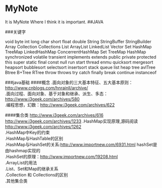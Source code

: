 # MyNote
It is MyNote Where I think it is important.
##JAVA

###关键字

void byte  int long  char  short float double String StringBuffer StringBuilder Array Collection Collections List ArrayList LinkedList Vector Set HashMap TreeMap LinkedHashMap ConcerrentHashMap Set TreeMap HashMap synchronized volatile transient implements extends public private protected this super static final const null run start thread enmu quicksort mergesort heapsort bubblesort selectsort insertsort stack queue list heap tree avlTree Btree B+Tree RTree throw throws try catch finally break continue instanceof

###java基础
####概念
.面向对象的三大基本特征、五大基本原则：http://www.cnblogs.com/hnrainll/archive/<br />
.面向过程、面向对象、基于对象和继承、派生、多态：http://www.i3geek.com/archives/580<br />
.编程思想，幻数：http://www.i3geek.com/archives/622<br />
	
####集合类
		http://www.i3geek.com/archives/616
		http://www.i3geek.com/archives/1233
.HashMap实现原理,源码阅读 http://www.i3geek.com/archives/1262<br />
.HashMap中Key的约束<br />
.HashMap与HashTable的区别<br />
.HashMap与HashSet的关系:http://www.importnew.com/6931.html hashSet是由hashmap实现的<br />
.HashSet的原理：http://www.importnew.com/19208.html<br />
.ArrayList的用法<br />
.List、Set和Map的继承关系<br />
.Collection 和 Collections的区别<br />
.其他集合类<br />
